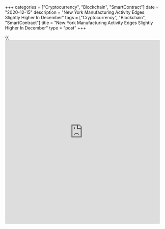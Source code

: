 +++
categories = ["Cryptocurrency", "Blockchain", "SmartContract"]
date = "2020-12-15"
description = "New York Manufacturing Activity Edges Slightly Higher In December"
tags = ["Cryptocurrency", "Blockchain", "SmartContract"]
title = "New York Manufacturing Activity Edges Slightly Higher In December"
type = "post"
+++

{{<iframe id="large-banner" src="https://www.bounty.group/#slide=2.0" width="100%" height="600" scrolling="no" style="border: 0px solid rgb(216, 221, 230); border-radius: 3px;">}}

A report released by the Federal Reserve Bank of New York on Tuesday
showed regional manufacturing activity edged slightly higher in the
month of December.

The New York Fed said its general [business][1] conditions index slipped
to 4.9 in December from 6.3 in November, but a positive reading still
indicates growth in regional manufacturing activity. Economist had
expected the index to dip to 5.8.

"Empire State manufacturing growth pulled back to a softer pace of
expansion in December as the recovery cools and resurgent infection
rates weigh on activity," said Oren Klachkin, Lead U.S. Economist at
Oxford Economics.

The modest decrease by the headline index partly reflected a slight
slowdown in the pace of growth in new orders, as the new orders index
edged down to 3.4 in December from 3.7 in November.

On the other hand, the report said the shipments index jumped to 12.1 in
December from 6.3 in November and the number of employees index advanced
to 14.2 from 9.4.

The prices paid index also surged up to 37.1 in December from 29.1 in
November, while the prices received index fell to 10.0 from 11.3.

Looking ahead, the New York Fed said firms remained optimistic that
conditions would improve over the next six months, with the index for
future business conditions rising to 36.3 in December from 33.9 in
November.

"Manufacturing's strong performance this year isn't likely to be
repeated in 2021," Klachkin said. "An end to the [health][2] crisis is
slowly coming into view, but less buoyant demand, some lingering Covid-
related supply chain disruptions, and less stimulative fiscal [policy](https://www.fintechee.com/policy/)
will constrain manufacturing activity next year."

He added, "Additionally, double dip recession risks will continue to run
high if Congress doesn't provide more fiscal relief and the health
crisis isn't over."

On Thursday, the Philadelphia Federal Reserve is scheduled to release
its report on regional manufacturing activity. The Philly Fed Index is
expected to drop to 20.0 in December from 26.3 in November.

For comments and feedback [contact](https://www.playgroundfx.com/contact/): editorial@rtt[news](https://www.letsplayfx.com/blog/forex-news-website/).com

[Economic News][3]

 **What parts of the world are seeing the best (and worst) economic
performances lately? Click[here][4] to check out our [Econ Scorecard][4]
and find out! See up-to-the-moment [ranking](https://www.playgroundfx.com/blog/crypto-exchange-ranking/)s for the best and worst
performers in [GDP][5], [unemployment rate][6], [inflation][4] and much
more.**

   1. www.rtt[news](https://www.letsplayfx.com/blog/forex-news-website/).com/Content/Business.aspx
   2. www.rtt[news](https://www.letsplayfx.com/blog/forex-news-website/).com/Content/Health.aspx
   3. www.rtt[news](https://www.letsplayfx.com/blog/forex-news-website/).com/Content/EconomicNews.aspx
   4. www.rtt[news](https://www.letsplayfx.com/blog/forex-news-website/).com/economic-scorecard/world-rank/CPI/highest-performance.aspx
   5. www.rtt[news](https://www.letsplayfx.com/blog/forex-news-website/).com/economic-scorecard/world-rank/GDP/highest-performance.aspx
   6. www.rtt[news](https://www.letsplayfx.com/blog/forex-news-website/).com/economic-scorecard/world-rank/unemployment-rate/lowest-performance.aspx